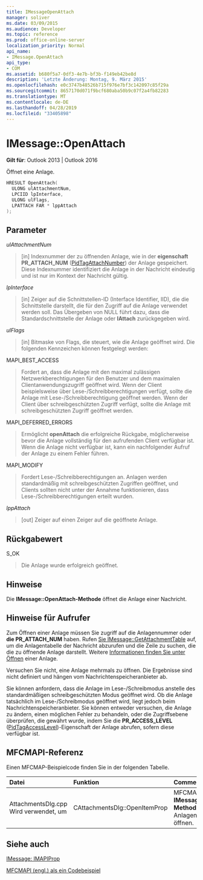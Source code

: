 ```yaml
---
title: IMessageOpenAttach
manager: soliver
ms.date: 03/09/2015
ms.audience: Developer
ms.topic: reference
ms.prod: office-online-server
localization_priority: Normal
api_name:
- IMessage.OpenAttach
api_type:
- COM
ms.assetid: b680f5a7-0df3-4e7b-bf3b-f149eb42be8d
description: 'Letzte Änderung: Montag, 9. März 2015'
ms.openlocfilehash: e0c3747b48526b715f976e7bf3c142097c85f29a
ms.sourcegitcommit: 8657170d071f9bcf680aba50b9c07f2a4fb82283
ms.translationtype: MT
ms.contentlocale: de-DE
ms.lasthandoff: 04/28/2019
ms.locfileid: "33405898"
---
```

# <a name="imessageopenattach"></a>IMessage::OpenAttach

  
  
**Gilt für**: Outlook 2013 | Outlook 2016 
  
Öffnet eine Anlage. 
  
```cpp
HRESULT OpenAttach(
  ULONG ulAttachmentNum,
  LPCIID lpInterface,
  ULONG ulFlags,
  LPATTACH FAR * lppAttach
);
```

## <a name="parameters"></a>Parameter

 _ulAttachmentNum_
  
> [in] Indexnummer der zu öffnenden Anlage, wie in der **eigenschaft PR_ATTACH_NUM** ([PidTagAttachNumber](pidtagattachnumber-canonical-property.md)) der Anlage gespeichert. Diese Indexnummer identifiziert die Anlage in der Nachricht eindeutig und ist nur im Kontext der Nachricht gültig.
    
 _lpInterface_
  
> [in] Zeiger auf die Schnittstellen-ID (Interface Identifier, IID), die die Schnittstelle darstellt, die für den Zugriff auf die Anlage verwendet werden soll. Das Übergeben von NULL führt dazu, dass die Standardschnittstelle der Anlage oder **IAttach** zurückgegeben wird. 
    
 _ulFlags_
  
> [in] Bitmaske von Flags, die steuert, wie die Anlage geöffnet wird. Die folgenden Kennzeichen können festgelegt werden: 
    
MAPI_BEST_ACCESS 
  
> Fordert an, dass die Anlage mit den maximal zulässigen Netzwerkberechtigungen für den Benutzer und dem maximalen Clientanwendungszugriff geöffnet wird. Wenn der Client beispielsweise über Lese-/Schreibberechtigungen verfügt, sollte die Anlage mit Lese-/Schreibberechtigung geöffnet werden. Wenn der Client über schreibgeschützten Zugriff verfügt, sollte die Anlage mit schreibgeschützten Zugriff geöffnet werden. 
    
MAPI_DEFERRED_ERRORS 
  
> Ermöglicht **openAttach** die erfolgreiche Rückgabe, möglicherweise bevor die Anlage vollständig für den aufrufenden Client verfügbar ist. Wenn die Anlage nicht verfügbar ist, kann ein nachfolgender Aufruf der Anlage zu einem Fehler führen. 
    
MAPI_MODIFY 
  
> Fordert Lese-/Schreibberechtigungen an. Anlagen werden standardmäßig mit schreibgeschützten Zugriffen geöffnet, und Clients sollten nicht unter der Annahme funktionieren, dass Lese-/Schreibberechtigungen erteilt wurden. 
    
 _lppAttach_
  
> [out] Zeiger auf einen Zeiger auf die geöffnete Anlage.
    
## <a name="return-value"></a>Rückgabewert

S_OK 
  
> Die Anlage wurde erfolgreich geöffnet.
    
## <a name="remarks"></a>Hinweise

Die **IMessage::OpenAttach-Methode** öffnet die Anlage einer Nachricht. 
  
## <a name="notes-to-callers"></a>Hinweise für Aufrufer

Zum Öffnen einer Anlage müssen Sie zugriff auf die Anlagennummer oder **die PR_ATTACH_NUM** haben. Rufen [Sie IMessage::GetAttachmentTable](imessage-getattachmenttable.md) auf, um die Anlagentabelle der Nachricht abzurufen und die Zeile zu suchen, die die zu öffnende Anlage darstellt. Weitere [Informationen finden Sie unter Öffnen](opening-an-attachment.md) einer Anlage. 
  
Versuchen Sie nicht, eine Anlage mehrmals zu öffnen. Die Ergebnisse sind nicht definiert und hängen vom Nachrichtenspeicheranbieter ab.
  
Sie können anfordern, dass die Anlage im Lese-/Schreibmodus anstelle des standardmäßigen schreibgeschützten Modus geöffnet wird. Ob die Anlage tatsächlich im Lese-/Schreibmodus geöffnet wird, liegt jedoch beim Nachrichtenspeicheranbieter. Sie können entweder versuchen, die Anlage zu ändern, einen möglichen Fehler zu behandeln, oder die Zugriffsebene überprüfen, die gewährt wurde, indem Sie die **PR_ACCESS_LEVEL** ([PidTagAccessLevel](pidtagaccesslevel-canonical-property.md))-Eigenschaft der Anlage abrufen, sofern diese verfügbar ist. 
  
## <a name="mfcmapi-reference"></a>MFCMAPI-Referenz

Einen MFCMAP-Beispielcode finden Sie in der folgenden Tabelle.
  
|**Datei**|**Funktion**|**Comment**|
|:-----|:-----|:-----|
|AttachmentsDlg.cpp Wird verwendet, um  <br/> |CAttachmentsDlg::OpenItemProp  <br/> |MFCMAPI verwendet die **IMessage::OpenAttach-Methode,** um Anlagenobjekte zu öffnen.  <br/> |
   
## <a name="see-also"></a>Siehe auch



[IMessage: IMAPIProp](imessageimapiprop.md)


[MFCMAPI (engl.) als ein Codebeispiel](mfcmapi-as-a-code-sample.md)

